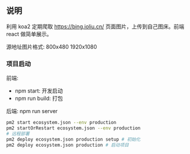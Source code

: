 ## 说明

利用 koa2 定期爬取 https://bing.ioliu.cn/ 页面图片，上传到自己图床。前端 react 做简单展示。

源地址图片格式: 800x480 1920x1080

### 项目启动

前端:

- npm start: 开发启动
- npm run build: 打包

后端: npm run server

```bash
pm2 start ecosystem.json --env production
pm2 startOrRestart ecosystem.json --env production
# 远程部署
pm2 deploy ecosystem.json production setup # 初始化
pm2 deploy ecosystem.json production # 启动项目
```
